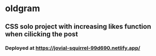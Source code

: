 # oldgram
## CSS solo project with increasing likes function when cilicking the post
### Deployed at https://jovial-squirrel-99d690.netlify.app/

